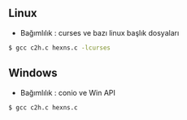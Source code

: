 ## Linux

*   Bağımlılık : curses ve bazı linux başlık dosyaları

```sh
$ gcc c2h.c hexns.c -lcurses
```

## Windows

*   Bağımlılık : conio ve Win API

```sh
$ gcc c2h.c hexns.c
```
